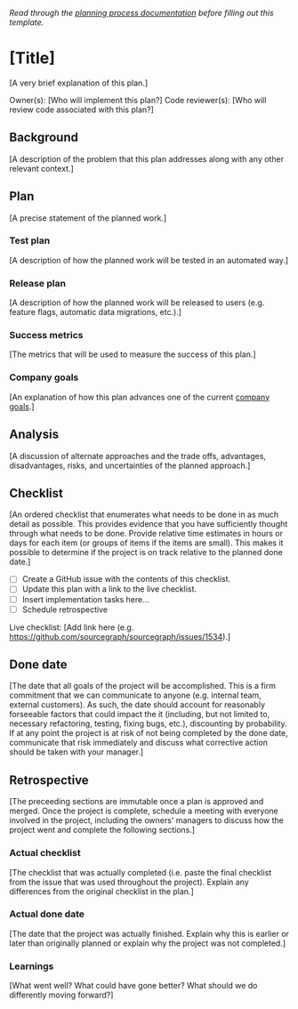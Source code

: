_Read through the [planning process documentation](process.md) before filling out this template._

# [Title]

[A very brief explanation of this plan.]

Owner(s): [Who will implement this plan?]
Code reviewer(s): [Who will review code associated with this plan?]

## Background

[A description of the problem that this plan addresses along with any other relevant context.]

## Plan

[A precise statement of the planned work.]

### Test plan

[A description of how the planned work will be tested in an automated way.]

### Release plan

[A description of how the planned work will be released to users (e.g. feature flags, automatic data migrations, etc.).]

### Success metrics

[The metrics that will be used to measure the success of this plan.]

### Company goals

[An explanation of how this plan advances one of the current [company goals](company-goals.md).]

## Analysis

[A discussion of alternate approaches and the trade offs, advantages, disadvantages, risks, and uncertainties of the planned approach.]

## Checklist 

[An ordered checklist that enumerates what needs to be done in as much detail as possible. This provides evidence that you have sufficiently thought through what needs to be done. Provide relative time estimates in hours or days for each item (or groups of items if the items are small). This makes it possible to determine if the project is on track relative to the planned done date.]

- [ ] Create a GitHub issue with the contents of this checklist.
- [ ] Update this plan with a link to the live checklist.
- [ ] Insert implementation tasks here...
- [ ] Schedule retrospective

Live checklist: [Add link here (e.g. https://github.com/sourcegraph/sourcegraph/issues/1534).]

## Done date

[The date that all goals of the project will be accomplished. This is a firm commitment that we can communicate to anyone (e.g. internal team, external customers). As such, the date should account for reasonably forseeable factors that could impact the it (including, but not limited to, necessary refactoring, testing, fixing bugs, etc.), discounting by probability. If at any point the project is at risk of not being completed by the done date, communicate that risk immediately and discuss what corrective action should be taken with your manager.]

## Retrospective

[The preceeding sections are immutable once a plan is approved and merged. Once the project is complete, schedule a meeting with everyone involved in the project, including the owners' managers to discuss how the project went and complete the following sections.]

### Actual checklist

[The checklist that was actually completed (i.e. paste the final checklist from the issue that was used throughout the project). Explain any differences from the original checklist in the plan.]

### Actual done date

[The date that the project was actually finished. Explain why this is earlier or later than originally planned or explain why the project was not completed.]

### Learnings

[What went well? What could have gone better? What should we do differently moving forward?]
